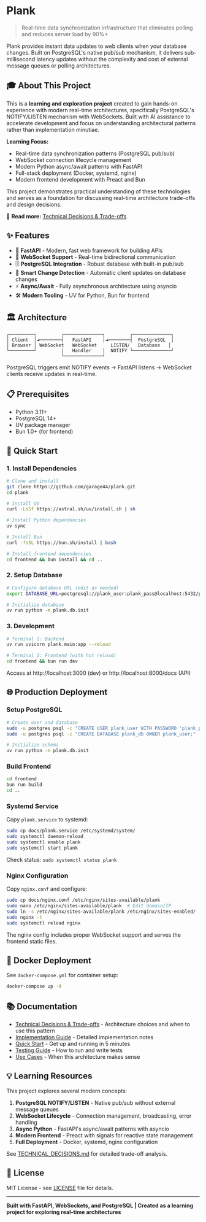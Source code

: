 # Plank

> Real-time data synchronization infrastructure that eliminates polling and reduces server load by 90%+

Plank provides instant data updates to web clients when your database changes. Built on PostgreSQL's native pub/sub mechanism, it delivers sub-millisecond latency updates without the complexity and cost of external message queues or polling architectures.

## 🎓 About This Project

This is a **learning and exploration project** created to gain hands-on experience with modern real-time architectures, specifically PostgreSQL's NOTIFY/LISTEN mechanism with WebSockets. Built with AI assistance to accelerate development and focus on understanding architectural patterns rather than implementation minutiae.

**Learning Focus:**
- Real-time data synchronization patterns (PostgreSQL pub/sub)
- WebSocket connection lifecycle management
- Modern Python async/await patterns with FastAPI
- Full-stack deployment (Docker, systemd, nginx)
- Modern frontend development with Preact and Bun

This project demonstrates practical understanding of these technologies and serves as a foundation for discussing real-time architecture trade-offs and design decisions.

📖 **Read more:** [Technical Decisions & Trade-offs](docs/TECHNICAL_DECISIONS.md)

## ✨ Features

- 🚀 **FastAPI** - Modern, fast web framework for building APIs
- 🔌 **WebSocket Support** - Real-time bidirectional communication
- 🗄️ **PostgreSQL Integration** - Robust database with built-in pub/sub
- 📡 **Smart Change Detection** - Automatic client updates on database changes
- ⚡ **Async/Await** - Fully asynchronous architecture using asyncio
- 🛠️ **Modern Tooling** - UV for Python, Bun for frontend

## 🏛️ Architecture

```
┌─────────┐         ┌──────────────┐         ┌──────────────┐
│ Client  │◄────────┤   FastAPI    │◄────────┤  PostgreSQL  │
│ Browser │ WebSocket   WebSocket     LISTEN/   Database   │
└─────────┘         │   Handler    │  NOTIFY └──────────────┘
                    └──────────────┘
```

PostgreSQL triggers emit NOTIFY events → FastAPI listens → WebSocket clients receive updates in real-time.

## 📋 Prerequisites

- Python 3.11+
- PostgreSQL 14+
- UV package manager
- Bun 1.0+ (for frontend)

## 🚀 Quick Start

### 1. Install Dependencies

```bash
# Clone and install
git clone https://github.com/garage44/plank.git
cd plank

# Install UV
curl -LsSf https://astral.sh/uv/install.sh | sh

# Install Python dependencies
uv sync

# Install Bun
curl -fsSL https://bun.sh/install | bash

# Install frontend dependencies
cd frontend && bun install && cd ..
```

### 2. Setup Database

```bash
# Configure database URL (edit as needed)
export DATABASE_URL=postgresql://plank_user:plank_pass@localhost:5432/plank_db

# Initialize database
uv run python -m plank.db.init
```

### 3. Development

```bash
# Terminal 1: Backend
uv run uvicorn plank.main:app --reload

# Terminal 2: Frontend (with hot reload)
cd frontend && bun run dev
```

Access at http://localhost:3000 (dev) or http://localhost:8000/docs (API)

## 🌐 Production Deployment

### Setup PostgreSQL

```bash
# Create user and database
sudo -u postgres psql -c "CREATE USER plank_user WITH PASSWORD 'plank_pass';"
sudo -u postgres psql -c "CREATE DATABASE plank_db OWNER plank_user;"

# Initialize schema
uv run python -m plank.db.init
```

### Build Frontend

```bash
cd frontend
bun run build
cd ..
```

### Systemd Service

Copy `plank.service` to systemd:

```bash
sudo cp docs/plank.service /etc/systemd/system/
sudo systemctl daemon-reload
sudo systemctl enable plank
sudo systemctl start plank
```

Check status: `sudo systemctl status plank`

### Nginx Configuration

Copy `nginx.conf` and configure:

```bash
sudo cp docs/nginx.conf /etc/nginx/sites-available/plank
sudo nano /etc/nginx/sites-available/plank  # Edit domain/IP
sudo ln -s /etc/nginx/sites-available/plank /etc/nginx/sites-enabled/
sudo nginx -t
sudo systemctl reload nginx
```

The nginx config includes proper WebSocket support and serves the frontend static files.

## 🐳 Docker Deployment

See `docker-compose.yml` for container setup:

```bash
docker-compose up -d
```

## 📚 Documentation

- [Technical Decisions & Trade-offs](docs/TECHNICAL_DECISIONS.md) - Architecture choices and when to use this pattern
- [Implementation Guide](docs/IMPLEMENTATION.md) - Detailed implementation notes
- [Quick Start](docs/QUICKSTART.md) - Get up and running in 5 minutes
- [Testing Guide](docs/TESTING.md) - How to run and write tests
- [Use Cases](docs/USECASES.md) - When this architecture makes sense

## 💡 Learning Resources

This project explores several modern concepts:

1. **PostgreSQL NOTIFY/LISTEN** - Native pub/sub without external message queues
2. **WebSocket Lifecycle** - Connection management, broadcasting, error handling
3. **Async Python** - FastAPI's async/await patterns with asyncio
4. **Modern Frontend** - Preact with signals for reactive state management
5. **Full Deployment** - Docker, systemd, nginx configuration

See [TECHNICAL_DECISIONS.md](docs/TECHNICAL_DECISIONS.md) for detailed trade-off analysis.

## 📝 License

MIT License - see [LICENSE](LICENSE) file for details.

---

**Built with FastAPI, WebSockets, and PostgreSQL | Created as a learning project for exploring real-time architectures**
